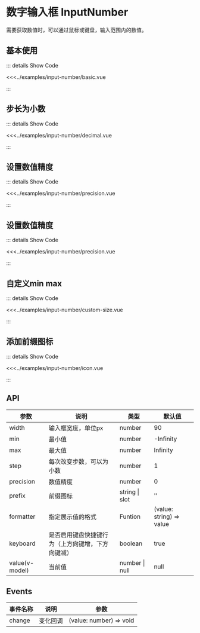 # 数字输入框 InputNumber

需要获取数值时，可以通过鼠标或键盘，输入范围内的数值。


## 基本使用

<input-number-basic />

::: details Show Code

<<<../examples/input-number/basic.vue

:::

## 步长为小数

<input-number-decimal />

::: details Show Code

<<<../examples/input-number/decimal.vue

:::

## 设置数值精度

<input-number-precision />

::: details Show Code

<<<../examples/input-number/precision.vue

:::

## 设置数值精度

<input-number-precision />

::: details Show Code

<<<../examples/input-number/precision.vue

:::

## 自定义min max

<input-number-custom-size />

::: details Show Code

<<<../examples/input-number/custom-size.vue

:::

## 添加前缀图标

<input-number-icon />

::: details Show Code

<<<../examples/input-number/icon.vue

:::

## API

| 参数 | 说明 | 类型 | 默认值 |
|---|---|---|---|
| width | 输入框宽度，单位px | number | 90 |
| min | 最小值 | number | -Infinity |
| max | 最大值 | number | Infinity |
| step | 每次改变步数，可以为小数 | number | 1 |
| precision | 数值精度 | number | 0 |
| prefix | 前缀图标 | string &#124; slot | '' |
| formatter | 指定展示值的格式 | Funtion | (value: string) => value |
| keyboard | 是否启用键盘快捷键行为（上方向键增，下方向键减） | boolean | true |
| value(v-model) | 当前值 | number &#124; null | null |

## Events

事件名称 | 说明 | 参数
-- | -- | --
change | 变化回调 | (value: number) => void